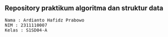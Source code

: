 ## Repository praktikum algoritma dan struktur data

<pre>
Nama : Ardianto Hafidz Prabowo
NIM : 2311110007
Kelas : S1SD04-A
</pre>
